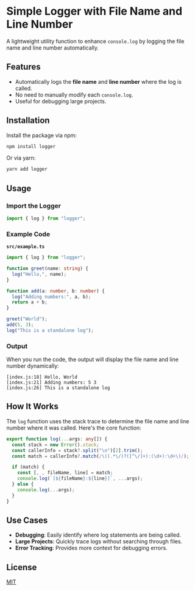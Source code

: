 # Simple Logger with File Name and Line Number

A lightweight utility function to enhance `console.log` by logging the file name and line number automatically.

## Features

- Automatically logs the **file name** and **line number** where the log is called.
- No need to manually modify each `console.log`.
- Useful for debugging large projects.

## Installation

Install the package via npm:

```bash
npm install logger
```

Or via yarn:

```bash
yarn add logger
```

## Usage

### Import the Logger

```typescript
import { log } from "logger";
```

### Example Code

**`src/example.ts`**

```typescript
import { log } from "logger";

function greet(name: string) {
  log("Hello,", name);
}

function add(a: number, b: number) {
  log("Adding numbers:", a, b);
  return a + b;
}

greet("World");
add(5, 3);
log("This is a standalone log");
```

### Output

When you run the code, the output will display the file name and line number dynamically:

```plaintext
[index.js:18] Hello, World
[index.js:21] Adding numbers: 5 3
[index.js:26] This is a standalone log
```

## How It Works

The `log` function uses the stack trace to determine the file name and line number where it was called. Here's the core function:

```typescript
export function log(...args: any[]) {
  const stack = new Error().stack;
  const callerInfo = stack?.split("\n")[2].trim();
  const match = callerInfo?.match(/\((.*\/)?([^\/]+):(\d+):\d+\)/);

  if (match) {
    const [, , fileName, line] = match;
    console.log(`[${fileName}:${line}]`, ...args);
  } else {
    console.log(...args);
  }
}
```

## Use Cases

- **Debugging**: Easily identify where log statements are being called.
- **Large Projects**: Quickly trace logs without searching through files.
- **Error Tracking**: Provides more context for debugging errors.

## License

[MIT](LICENSE)

